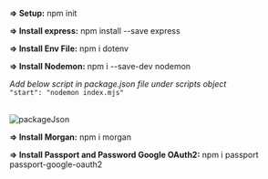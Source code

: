 **=> Setup:**
npm init

**=> Install express:**
npm install --save express

**=> Install Env File:**
npm i dotenv

**=> Install Nodemon:**
npm i --save-dev nodemon

<div>
<i>Add below script in package.json file under scripts object</i>
</div>
<code>"start": "nodemon index.mjs"</code>
<br></br>

![packageJson](https://user-images.githubusercontent.com/44664610/135656582-ef0d3416-32c3-4a17-b875-5156e2c5aa27.png)

**=> Install Morgan:**
npm i morgan

**=> Install Passport and Password Google OAuth2:**
npm i passport passport-google-oauth2

